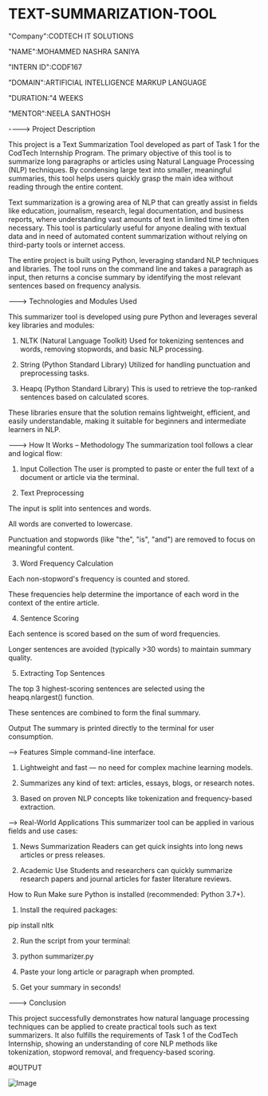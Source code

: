 # TEXT-SUMMARIZATION-TOOL

"Company":CODTECH IT SOLUTIONS

"NAME":MOHAMMED NASHRA SANIYA

"INTERN ID":CODF167

"DOMAIN":ARTIFICIAL INTELLIGENCE MARKUP LANGUAGE

"DURATION:"4 WEEKS

"MENTOR":NEELA SANTHOSH

----> Project Description

This project is a Text Summarization Tool developed as part of Task 1 for the CodTech Internship Program. The primary objective of this tool is to summarize long paragraphs or articles using Natural Language Processing (NLP) techniques. By condensing large text into smaller, meaningful summaries, this tool helps users quickly grasp the main idea without reading through the entire content.

Text summarization is a growing area of NLP that can greatly assist in fields like education, journalism, research, legal documentation, and business reports, where understanding vast amounts of text in limited time is often necessary. This tool is particularly useful for anyone dealing with textual data and in need of automated content summarization without relying on third-party tools or internet access.

The entire project is built using Python, leveraging standard NLP techniques and libraries. The tool runs on the command line and takes a paragraph as input, then returns a concise summary by identifying the most relevant sentences based on frequency analysis.

---> Technologies and Modules Used

This summarizer tool is developed using pure Python and leverages several key libraries and modules:

1. NLTK (Natural Language Toolkit)
Used for tokenizing sentences and words, removing stopwords, and basic NLP processing.

2. String (Python Standard Library)
Utilized for handling punctuation and preprocessing tasks.

3. Heapq (Python Standard Library)
This is used to retrieve the top-ranked sentences based on calculated scores.

These libraries ensure that the solution remains lightweight, efficient, and easily understandable, making it suitable for beginners and intermediate learners in NLP.

---> How It Works – Methodology
The summarization tool follows a clear and logical flow:

1. Input Collection
The user is prompted to paste or enter the full text of a document or article via the terminal.

2. Text Preprocessing

The input is split into sentences and words.

All words are converted to lowercase.

Punctuation and stopwords (like "the", "is", "and") are removed to focus on meaningful content.

3. Word Frequency Calculation

Each non-stopword's frequency is counted and stored.

These frequencies help determine the importance of each word in the context of the entire article.

4. Sentence Scoring

Each sentence is scored based on the sum of word frequencies.

Longer sentences are avoided (typically >30 words) to maintain summary quality.

5. Extracting Top Sentences

The top 3 highest-scoring sentences are selected using the heapq.nlargest() function.

These sentences are combined to form the final summary.

Output
The summary is printed directly to the terminal for user consumption.

--> Features
Simple command-line interface.

1. Lightweight and fast — no need for complex machine learning models.

2. Summarizes any kind of text: articles, essays, blogs, or research notes.

3. Based on proven NLP concepts like tokenization and frequency-based extraction.

--> Real-World Applications
This summarizer tool can be applied in various fields and use cases:

1. News Summarization
Readers can get quick insights into long news articles or press releases.

2. Academic Use
Students and researchers can quickly summarize research papers and journal articles for faster literature reviews.

How to Run
Make sure Python is installed (recommended: Python 3.7+).

1. Install the required packages:

pip install nltk

2. Run the script from your terminal:

3. python summarizer.py

4. Paste your long article or paragraph when prompted.

5. Get your summary in seconds!

---> Conclusion

This project successfully demonstrates how natural language processing techniques can be applied to create practical tools such as text summarizers. It also fulfills the requirements of Task 1 of the CodTech Internship, showing an understanding of core NLP methods like tokenization, stopword removal, and frequency-based scoring.

#OUTPUT

![Image](https://github.com/user-attachments/assets/6d487efb-3d66-4a32-ac8e-e0bddeca1284)




